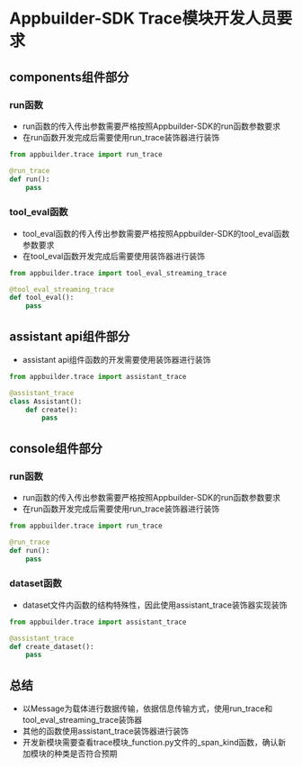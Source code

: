 # Appbuilder-SDK Trace模块开发人员要求

## components组件部分

### run函数

- run函数的传入传出参数需要严格按照Appbuilder-SDK的run函数参数要求
- 在run函数开发完成后需要使用run_trace装饰器进行装饰

```python
from appbuilder.trace import run_trace

@run_trace
def run():
    pass
```

### tool_eval函数

- tool_eval函数的传入传出参数需要严格按照Appbuilder-SDK的tool_eval函数参数要求
- 在tool_eval函数开发完成后需要使用装饰器进行装饰

```python
from appbuilder.trace import tool_eval_streaming_trace

@tool_eval_streaming_trace
def tool_eval():
    pass
```

## assistant api组件部分

- assistant api组件函数的开发需要使用装饰器进行装饰

```python
from appbuilder.trace import assistant_trace

@assistant_trace
class Assistant():
    def create():
        pass
```

## console组件部分

### run函数

- run函数的传入传出参数需要严格按照Appbuilder-SDK的run函数参数要求
- 在run函数开发完成后需要使用run_trace装饰器进行装饰

```python
from appbuilder.trace import run_trace

@run_trace
def run():
    pass
```

### dataset函数

- dataset文件内函数的结构特殊性，因此使用assistant_trace装饰器实现装饰

```python
from appbuilder.trace import assistant_trace

@assistant_trace
def create_dataset():
    pass
```

## 总结

- 以Message为载体进行数据传输，依据信息传输方式，使用run_trace和tool_eval_streaming_trace装饰器
- 其他的函数使用assistant_trace装饰器进行装饰
- 开发新模块需要查看trace模块_function.py文件的_span_kind函数，确认新加模块的种类是否符合预期